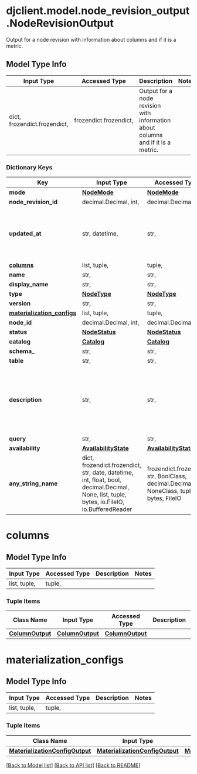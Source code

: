 # djclient.model.node_revision_output.NodeRevisionOutput

Output for a node revision with information about columns and if it is a metric.

## Model Type Info
Input Type | Accessed Type | Description | Notes
------------ | ------------- | ------------- | -------------
dict, frozendict.frozendict,  | frozendict.frozendict,  | Output for a node revision with information about columns and if it is a metric. | 

### Dictionary Keys
Key | Input Type | Accessed Type | Description | Notes
------------ | ------------- | ------------- | ------------- | -------------
**mode** | [**NodeMode**](NodeMode.md) | [**NodeMode**](NodeMode.md) |  | 
**node_revision_id** | decimal.Decimal, int,  | decimal.Decimal,  |  | 
**updated_at** | str, datetime,  | str,  |  | value must conform to RFC-3339 date-time
**[columns](#columns)** | list, tuple,  | tuple,  |  | 
**name** | str,  | str,  |  | 
**display_name** | str,  | str,  |  | 
**type** | [**NodeType**](NodeType.md) | [**NodeType**](NodeType.md) |  | 
**version** | str,  | str,  |  | 
**[materialization_configs](#materialization_configs)** | list, tuple,  | tuple,  |  | 
**node_id** | decimal.Decimal, int,  | decimal.Decimal,  |  | 
**status** | [**NodeStatus**](NodeStatus.md) | [**NodeStatus**](NodeStatus.md) |  | 
**catalog** | [**Catalog**](Catalog.md) | [**Catalog**](Catalog.md) |  | [optional] 
**schema_** | str,  | str,  |  | [optional] 
**table** | str,  | str,  |  | [optional] 
**description** | str,  | str,  |  | [optional] if omitted the server will use the default value of ""
**query** | str,  | str,  |  | [optional] 
**availability** | [**AvailabilityState**](AvailabilityState.md) | [**AvailabilityState**](AvailabilityState.md) |  | [optional] 
**any_string_name** | dict, frozendict.frozendict, str, date, datetime, int, float, bool, decimal.Decimal, None, list, tuple, bytes, io.FileIO, io.BufferedReader | frozendict.frozendict, str, BoolClass, decimal.Decimal, NoneClass, tuple, bytes, FileIO | any string name can be used but the value must be the correct type | [optional]

# columns

## Model Type Info
Input Type | Accessed Type | Description | Notes
------------ | ------------- | ------------- | -------------
list, tuple,  | tuple,  |  | 

### Tuple Items
Class Name | Input Type | Accessed Type | Description | Notes
------------- | ------------- | ------------- | ------------- | -------------
[**ColumnOutput**](ColumnOutput.md) | [**ColumnOutput**](ColumnOutput.md) | [**ColumnOutput**](ColumnOutput.md) |  | 

# materialization_configs

## Model Type Info
Input Type | Accessed Type | Description | Notes
------------ | ------------- | ------------- | -------------
list, tuple,  | tuple,  |  | 

### Tuple Items
Class Name | Input Type | Accessed Type | Description | Notes
------------- | ------------- | ------------- | ------------- | -------------
[**MaterializationConfigOutput**](MaterializationConfigOutput.md) | [**MaterializationConfigOutput**](MaterializationConfigOutput.md) | [**MaterializationConfigOutput**](MaterializationConfigOutput.md) |  | 

[[Back to Model list]](../../README.md#documentation-for-models) [[Back to API list]](../../README.md#documentation-for-api-endpoints) [[Back to README]](../../README.md)

